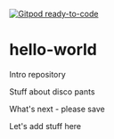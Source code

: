 [![Gitpod ready-to-code](https://img.shields.io/badge/Gitpod-ready--to--code-blue?logo=gitpod)](https://gitpod.io/#https://github.com/whriddick/hello-world)

# hello-world
Intro repository

Stuff about disco pants

What's next - please save

Let's add stuff here

